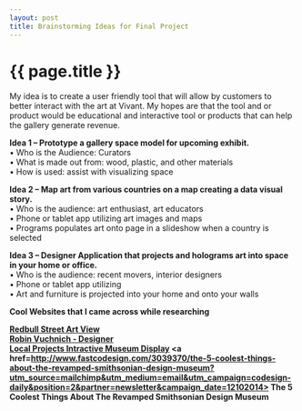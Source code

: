 ```yaml
---
layout: post
title: Brainstorming Ideas for Final Project
---
```


{{ page.title }}
================

<p class="meta">

My idea is to create a user friendly tool that will allow by customers to better interact with the art at Vivant. My hopes are that the tool and or product would be educational and interactive tool or products that can help the gallery generate revenue.

<strong>Idea 1 – Prototype a gallery space model for upcoming exhibit. </strong><br />
          •	Who is the Audience: Curators <br />
          •	What is made out from: wood, plastic, and other materials<br />
          •	How is used: assist with visualizing space<br />

<strong>Idea 2 – Map art from various countries on a map creating a data visual story.</strong><br />
          •	Who is the audience: art enthusiast, art educators<br />
          •	Phone or tablet app utilizing art images and maps<br />
          •	Programs populates art onto page in a slideshow when a country is selected

<strong>Idea 3 – Designer Application that projects and holograms art into space in your home or office.</strong><br />
          •	Who is the audience: recent movers, interior designers<br />
          •	Phone or tablet app utilizing <br />
          •	Art and furniture is projected into your home and onto your walls

<strong>Cool Websites that I came across while researching</stong>

<a href="http://streetartview.com/"> Redbull Street Art View</a><br />
<a href="http://www.vuchnich.com/"> Robin Vuchnich - Designer</a><br />
<a href="http://localprojects.net/project/gallery-one/#2/"> Local Projects Intractive Museum Display</a>
<a href=http://www.fastcodesign.com/3039370/the-5-coolest-things-about-the-revamped-smithsonian-design-museum?utm_source=mailchimp&utm_medium=email&utm_campaign=codesign-daily&position=2&partner=newsletter&campaign_date=12102014><b> The 5 Coolest Things About The Revamped Smithsonian Design Museum </b> </a>



